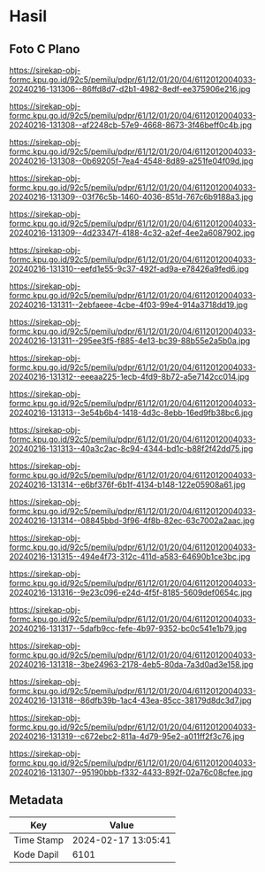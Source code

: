 # Hasil

## Foto C Plano

https://sirekap-obj-formc.kpu.go.id/92c5/pemilu/pdpr/61/12/01/20/04/6112012004033-20240216-131306--86ffd8d7-d2b1-4982-8edf-ee375906e216.jpg

https://sirekap-obj-formc.kpu.go.id/92c5/pemilu/pdpr/61/12/01/20/04/6112012004033-20240216-131308--af2248cb-57e9-4668-8673-3f46beff0c4b.jpg

https://sirekap-obj-formc.kpu.go.id/92c5/pemilu/pdpr/61/12/01/20/04/6112012004033-20240216-131308--0b69205f-7ea4-4548-8d89-a251fe04f09d.jpg

https://sirekap-obj-formc.kpu.go.id/92c5/pemilu/pdpr/61/12/01/20/04/6112012004033-20240216-131309--03f76c5b-1460-4036-851d-767c6b9188a3.jpg

https://sirekap-obj-formc.kpu.go.id/92c5/pemilu/pdpr/61/12/01/20/04/6112012004033-20240216-131309--4d23347f-4188-4c32-a2ef-4ee2a6087902.jpg

https://sirekap-obj-formc.kpu.go.id/92c5/pemilu/pdpr/61/12/01/20/04/6112012004033-20240216-131310--eefd1e55-9c37-492f-ad9a-e78426a9fed6.jpg

https://sirekap-obj-formc.kpu.go.id/92c5/pemilu/pdpr/61/12/01/20/04/6112012004033-20240216-131311--2ebfaeee-4cbe-4f03-99e4-914a3718dd19.jpg

https://sirekap-obj-formc.kpu.go.id/92c5/pemilu/pdpr/61/12/01/20/04/6112012004033-20240216-131311--295ee3f5-f885-4e13-bc39-88b55e2a5b0a.jpg

https://sirekap-obj-formc.kpu.go.id/92c5/pemilu/pdpr/61/12/01/20/04/6112012004033-20240216-131312--eeeaa225-1ecb-4fd9-8b72-a5e7142cc014.jpg

https://sirekap-obj-formc.kpu.go.id/92c5/pemilu/pdpr/61/12/01/20/04/6112012004033-20240216-131313--3e54b6b4-1418-4d3c-8ebb-16ed9fb38bc6.jpg

https://sirekap-obj-formc.kpu.go.id/92c5/pemilu/pdpr/61/12/01/20/04/6112012004033-20240216-131313--40a3c2ac-8c94-4344-bd1c-b88f2f42dd75.jpg

https://sirekap-obj-formc.kpu.go.id/92c5/pemilu/pdpr/61/12/01/20/04/6112012004033-20240216-131314--e6bf376f-6b1f-4134-b148-122e05908a61.jpg

https://sirekap-obj-formc.kpu.go.id/92c5/pemilu/pdpr/61/12/01/20/04/6112012004033-20240216-131314--08845bbd-3f96-4f8b-82ec-63c7002a2aac.jpg

https://sirekap-obj-formc.kpu.go.id/92c5/pemilu/pdpr/61/12/01/20/04/6112012004033-20240216-131315--494e4f73-312c-411d-a583-64690b1ce3bc.jpg

https://sirekap-obj-formc.kpu.go.id/92c5/pemilu/pdpr/61/12/01/20/04/6112012004033-20240216-131316--9e23c096-e24d-4f5f-8185-5609def0654c.jpg

https://sirekap-obj-formc.kpu.go.id/92c5/pemilu/pdpr/61/12/01/20/04/6112012004033-20240216-131317--5dafb9cc-fefe-4b97-9352-bc0c541e1b79.jpg

https://sirekap-obj-formc.kpu.go.id/92c5/pemilu/pdpr/61/12/01/20/04/6112012004033-20240216-131318--3be24963-2178-4eb5-80da-7a3d0ad3e158.jpg

https://sirekap-obj-formc.kpu.go.id/92c5/pemilu/pdpr/61/12/01/20/04/6112012004033-20240216-131318--86dfb39b-1ac4-43ea-85cc-38179d8dc3d7.jpg

https://sirekap-obj-formc.kpu.go.id/92c5/pemilu/pdpr/61/12/01/20/04/6112012004033-20240216-131319--c672ebc2-811a-4d79-95e2-a011ff2f3c76.jpg

https://sirekap-obj-formc.kpu.go.id/92c5/pemilu/pdpr/61/12/01/20/04/6112012004033-20240216-131307--95190bbb-f332-4433-892f-02a76c08cfee.jpg


## Metadata

| Key        | Value               |
| ---------- | ------------------- |
| Time Stamp | 2024-02-17 13:05:41 |
| Kode Dapil | 6101                |



